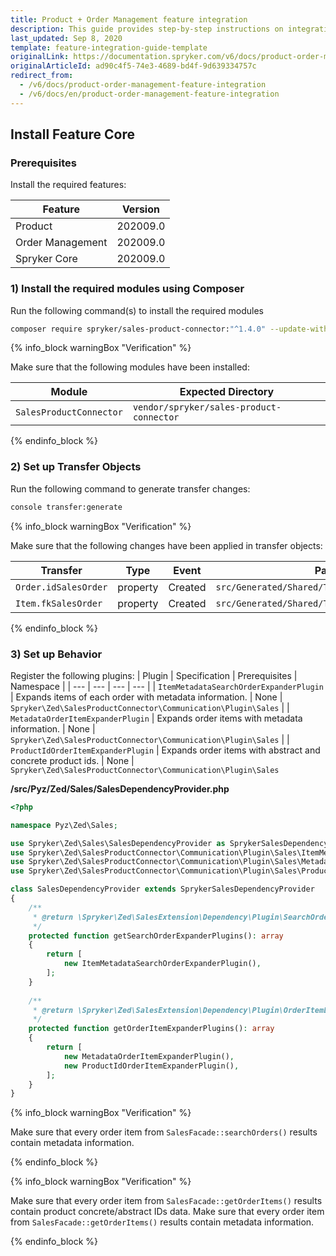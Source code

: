 ```yaml
---
title: Product + Order Management feature integration
description: This guide provides step-by-step instructions on integrating Product + Order Management feature into your project.
last_updated: Sep 8, 2020
template: feature-integration-guide-template
originalLink: https://documentation.spryker.com/v6/docs/product-order-management-feature-integration
originalArticleId: ad90c4f5-74e3-4689-bd4f-9d639334757c
redirect_from:
  - /v6/docs/product-order-management-feature-integration
  - /v6/docs/en/product-order-management-feature-integration
---
```


## Install Feature Core

### Prerequisites
Install the required features:

| Feature | Version |
| --- | --- |
| Product | 202009.0 |
| Order Management | 202009.0 |
| Spryker Core | 202009.0 |

### 1) Install the required modules using Composer
Run the following command(s) to install the required modules
```bash
composer require spryker/sales-product-connector:"^1.4.0" --update-with-dependencies
```
{% info_block warningBox "Verification" %}

Make sure that the following modules have been installed:

| Module | Expected Directory |
| --- | --- |
| `SalesProductConnector` | `vendor/spryker/sales-product-connector` |

{% endinfo_block %}
### 2) Set up Transfer Objects
Run the following command to generate transfer changes:
```bash
console transfer:generate
```
{% info_block warningBox "Verification" %}

Make sure that the following changes have been applied in transfer objects:

| Transfer| Type| Event| Path|
| --- | --- | --- | --- |
| `Order.idSalesOrder` | property | Created |`src/Generated/Shared/Transfer/OrderTransfer` |
| `Item.fkSalesOrder` | property | Created | `src/Generated/Shared/Transfer/ItemTransfer` |

{% endinfo_block %}

### 3) Set up Behavior
Register the following plugins:
| Plugin | Specification | Prerequisites | Namespace |
| --- | --- | --- | --- |
| `ItemMetadataSearchOrderExpanderPlugin` | Expands items of each order with metadata information. | None | `Spryker\Zed\SalesProductConnector\Communication\Plugin\Sales` |
| `MetadataOrderItemExpanderPlugin` | Expands order items with metadata information. | None | `Spryker\Zed\SalesProductConnector\Communication\Plugin\Sales` |
| `ProductIdOrderItemExpanderPlugin` | Expands order items with abstract and concrete product ids. | None | `Spryker\Zed\SalesProductConnector\Communication\Plugin\Sales`

**/src/Pyz/Zed/Sales/SalesDependencyProvider.php**
```php
<?php

namespace Pyz\Zed\Sales;

use Spryker\Zed\Sales\SalesDependencyProvider as SprykerSalesDependencyProvider;
use Spryker\Zed\SalesProductConnector\Communication\Plugin\Sales\ItemMetadataSearchOrderExpanderPlugin;
use Spryker\Zed\SalesProductConnector\Communication\Plugin\Sales\MetadataOrderItemExpanderPlugin;
use Spryker\Zed\SalesProductConnector\Communication\Plugin\Sales\ProductIdOrderItemExpanderPlugin;

class SalesDependencyProvider extends SprykerSalesDependencyProvider
{
    /**
     * @return \Spryker\Zed\SalesExtension\Dependency\Plugin\SearchOrderExpanderPluginInterface[]
     */
    protected function getSearchOrderExpanderPlugins(): array
    {
        return [
            new ItemMetadataSearchOrderExpanderPlugin(),
        ];
    }
    
    /**
     * @return \Spryker\Zed\SalesExtension\Dependency\Plugin\OrderItemExpanderPluginInterface[]
     */
    protected function getOrderItemExpanderPlugins(): array
    {
        return [
            new MetadataOrderItemExpanderPlugin(),
            new ProductIdOrderItemExpanderPlugin(),
        ];
    }
}
```
{% info_block warningBox "Verification" %}

Make sure that every order item from `SalesFacade::searchOrders()` results contain metadata information.

{% endinfo_block %}

{% info_block warningBox "Verification" %}

Make sure that every order item from `SalesFacade::getOrderItems()` results contain product concrete/abstract IDs data.
Make sure that every order item from `SalesFacade::getOrderItems()` results contain metadata information.

{% endinfo_block %}

